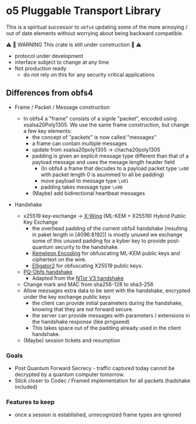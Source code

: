# o5 Pluggable Transport Library

This is a spiritual successor to `obfs4` updating some of the more annoying / out of
date elements without worrying about being backward compatible.


⚠️  🚧 WARNING This crate is still under construction 🚧 ⚠️
- protocol under development
- interface subject to change at any time 
- Not production ready
  - do not rely on this for any security critical applications

## Differences from obfs4

- Frame / Packet / Message construction
  - In obfs4 a "frame" consists of a signle "packet", encoded using xsalsa20Poly1305. We use the same frame construction, but change a few key elements:
    - the concept of "packets" is now called "messages"
    - a frame can contain multiple messages
    - update from xsalsa20poly1305 -> chacha20poly1305
    - padding is given an explicit message type different than that of a payload message and uses the mesage length header field
      - (In obfs4 a frame that decodes to a payload packet type `\x00` with packet length 0 is asummed to all be padding)
      - move payload to message type `\x01`
      - padding takes message type `\x00`
    - (Maybe) add bidirectional heartbeat messages

- Handshake
  - x25519 key-exchange -> [X-Wing](https://datatracker.ietf.org/doc/html/draft-connolly-cfrg-xwing-kem#name-with-hpke-x25519kyber768dra) (ML-KEM + X25519) Hybrid Public Key Exchange
    - the overhead padding of the current obfs4 handshake (resulting in paket length in [4096:8192]) is mostly unused we exchange some of this unused padding for a kyber key to provide post-quantum security to the handshake.
    - [Kemeleon Encoding](https://docs.rs/kemeleon/latest/kemeleon/) for obfuscating ML-KEM public keys and ciphertext on the wire.
    - [Elligator2](https://docs.rs/curve25519-elligator2/latest/curve25519_elligator2/) for obfuscating X25519 public keys.
  - [PQ-Obfs handshake](https://eprint.iacr.org/2024/1086.pdf)
    - Adapted from the [NTor V3 handshake](https://spec.torproject.org/proposals/332-ntor-v3-with-extra-data.html)
  - Change mark and MAC from sha256-128 to sha3-256
  - Allow messages extra data to be sent with the handshake, encrypted under the key exchange public keys
    - the client can provide initial parameters during the handshake, knowing that they are not forward secure.
    - the server can provide messages with parameters / extensions in the handshake response (like prngseed)
    - This takes space out of the padding already used in the client handshake.
  - (Maybe) session tickets and resumption

### Goals
* Post Quantum Forward Secrecy - traffic captured today cannot be decrypted by a quantum computer tomorrow.
* Stick closer to Codec / Framed implementation for all packets (hadshake included)

### Features to keep
- once a session is established, unrecognized frame types are ignored


